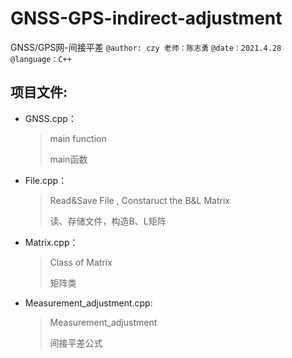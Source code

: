 # GNSS-GPS-indirect-adjustment

GNSS/GPS网-间接平差
`@author: czy 老师：陈志勇`
`@date：2021.4.28`
`@language：C++`

## 项目文件:

- GNSS.cpp：

  > main function
  >
  > main函数

- File.cpp：

  > Read&Save File , Constaruct the B&L  Matrix
  >
  > 读、存储文件，构造B、L矩阵

- Matrix.cpp：

  > Class of Matrix 
  >
  > 矩阵类

- Measurement_adjustment.cpp:

  > Measurement_adjustment
  >
  > 间接平差公式



